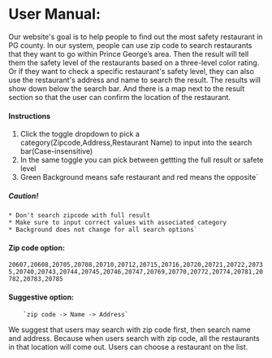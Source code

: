 # User Manual:

Our website's goal is to help people to find out the most safety restaurant in PG county. In our system, people can use zip code to search restaurants that they want to go within Prince George’s area. Then the result will tell them the safety level of the restaurants based on a three-level color rating. Or if they want to check a specific restaurant's safety level, they can also use the restaurant's address and name to search the result. The results will show down below the search bar. And there is a map next to the result section so that the user can confirm the location of the restaurant.

#### Instructions

1. Click the toggle dropdown to pick a category(Zipcode,Address,Restaurant Name) to input into the search bar(Case-insensitive)
2. In the same toggle you can pick between gettting the full result or safete level
3. Green Background means safe restaurant and red means the opposite`

##### Caution!

    * Don't search zipcode with full result
    * Make sure to input correct values with associated category
    * Background does not change for all search options`

#### Zip code option:

`20607,20608,20705,20708,20710,20712,20715,20716,20720,20721,20722,20735,20740,20743,20744,20745,20746,20747,20769,20770,20772,20774,20781,20782,20783,20785`

#### Suggestive option:

        `zip code -> Name -> Address`

We suggest that users may search with zip code first, then search name and address. Because when users search with zip code, all the restaurants in that location will come out. Users can choose a restaurant on the list.
